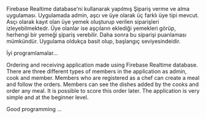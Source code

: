 Firebase Realtime database'ni kullanarak yapılmış Şipariş verme ve alma uygulaması.
Uygulamada admin, aşcı ve üye olarak üç farklı üye tipi mevcut.
Asçı olarak kayıt olan üye yemek oluşturup verilen siparişleri izleyebilmektedr.
Üye olanlar ise aşçıların eklediği yemekleri görüp, herhengi bir yemeği şipariş verebilir.
Daha sonra bu siparişi puanlaması mümkündür.
Uygulama oldukça basit olup, başlangıç seviyesindeidir.

İyi programlamalar...

Ordering and receiving application made using Firebase Realtime database.
There are three different types of members in the application as admin, cook and member.
Members who are registered as a chef can create a meal and follow the orders.
Members can see the dishes added by the cooks and order any meal.
It is possible to score this order later.
The application is very simple and at the beginner level.

Good programming ...

